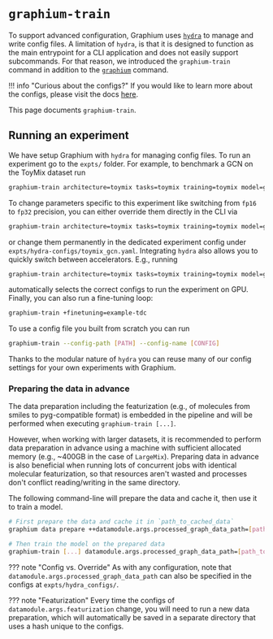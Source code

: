 # `graphium-train`

To support advanced configuration, Graphium uses [`hydra`](https://hydra.cc/) to manage and write config files. A limitation of `hydra`, is that it is designed to function as the main entrypoint for a CLI application and does not easily support subcommands. For that reason, we introduced the `graphium-train` command in addition to the [`graphium`](./graphium.md) command.

!!! info "Curious about the configs?"
    If you would like to learn more about the configs, please visit the docs [here](https://github.com/datamol-io/graphium/tree/main/expts/hydra-configs).

This page documents `graphium-train`.

## Running an experiment
We have setup Graphium with `hydra` for managing config files. To run an experiment go to the `expts/` folder. For example, to benchmark a GCN on the ToyMix dataset run
```bash
graphium-train architecture=toymix tasks=toymix training=toymix model=gcn
```
To change parameters specific to this experiment like switching from `fp16` to `fp32` precision, you can either override them directly in the CLI via
```bash
graphium-train architecture=toymix tasks=toymix training=toymix model=gcn trainer.trainer.precision=32
```
or change them permanently in the dedicated experiment config under `expts/hydra-configs/toymix_gcn.yaml`.
Integrating `hydra` also allows you to quickly switch between accelerators. E.g., running
```bash
graphium-train architecture=toymix tasks=toymix training=toymix model=gcn accelerator=gpu
```
automatically selects the correct configs to run the experiment on GPU.
Finally, you can also run a fine-tuning loop:
```bash
graphium-train +finetuning=example-tdc
```

To use a config file you built from scratch you can run
```bash
graphium-train --config-path [PATH] --config-name [CONFIG]
```
Thanks to the modular nature of `hydra` you can reuse many of our config settings for your own experiments with Graphium.

### Preparing the data in advance
The data preparation including the featurization (e.g., of molecules from smiles to pyg-compatible format) is embedded in the pipeline and will be performed when executing `graphium-train [...]`.

However, when working with larger datasets, it is recommended to perform data preparation in advance using a machine with sufficient allocated memory (e.g., ~400GB in the case of `LargeMix`). Preparing data in advance is also beneficial when running lots of concurrent jobs with identical molecular featurization, so that resources aren't wasted and processes don't conflict reading/writing in the same directory.

The following command-line will prepare the data and cache it, then use it to train a model.
```bash
# First prepare the data and cache it in `path_to_cached_data`
graphium data prepare ++datamodule.args.processed_graph_data_path=[path_to_cached_data]

# Then train the model on the prepared data
graphium-train [...] datamodule.args.processed_graph_data_path=[path_to_cached_data]
```

??? note "Config vs. Override"
    As with any configuration, note that `datamodule.args.processed_graph_data_path` can also be specified in the configs at `expts/hydra_configs/`.

??? note "Featurization"
    Every time the configs of `datamodule.args.featurization` change, you will need to run a new data preparation, which will automatically be saved in a separate directory that uses a hash unique to the configs.